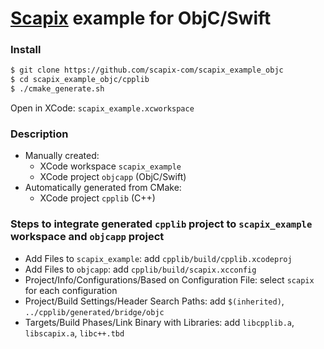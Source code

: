 # [Scapix](https://github.com/scapix-com/scapix) example for ObjC/Swift

### Install

```bash
$ git clone https://github.com/scapix-com/scapix_example_objc
$ cd scapix_example_objc/cpplib
$ ./cmake_generate.sh
```

Open in XCode: `scapix_example.xcworkspace`

### Description

- Manually created:
  - XCode workspace `scapix_example`
  - XCode project `objcapp` (ObjC/Swift)
- Automatically generated from CMake:
  - XCode project `cpplib` (C++)

### Steps to integrate generated `cpplib` project to `scapix_example` workspace and `objcapp` project

- Add Files to `scapix_example`: add `cpplib/build/cpplib.xcodeproj`
- Add Files to `objcapp`: add `cpplib/build/scapix.xcconfig`
- Project/Info/Configurations/Based on Configuration File: select `scapix` for each configuration
- Project/Build Settings/Header Search Paths: add `$(inherited)`, `../cpplib/generated/bridge/objc`
- Targets/Build Phases/Link Binary with Libraries: add `libcpplib.a`, `libscapix.a`, `libc++.tbd`
